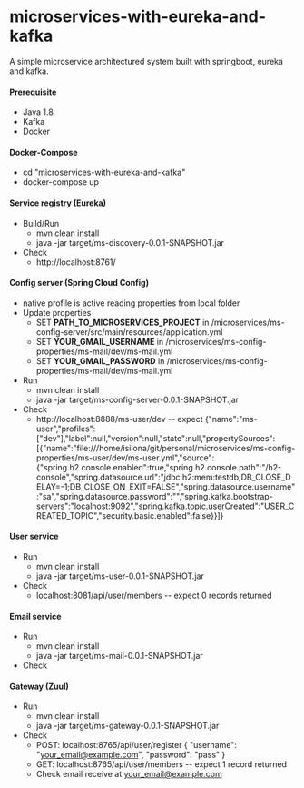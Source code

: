 # microservices-with-eureka-and-kafka
A simple microservice architectured system built with springboot, eureka and kafka.

#### Prerequisite
- Java 1.8
- Kafka
- Docker

#### Docker-Compose
- cd "microservices-with-eureka-and-kafka"
- docker-compose up
#### Service registry (Eureka)
- Build/Run
  - mvn clean install
  - java -jar target/ms-discovery-0.0.1-SNAPSHOT.jar
- Check
  - http://localhost:8761/
#### Config server (Spring Cloud Config)
- native profile is active reading properties from local folder
- Update properties 
  - SET **PATH_TO_MICROSERVICES_PROJECT** in /microservices/ms-config-server/src/main/resources/application.yml
  - SET **YOUR_GMAIL_USERNAME** in /microservices/ms-config-properties/ms-mail/dev/ms-mail.yml
  - SET **YOUR_GMAIL_PASSWORD** in /microservices/ms-config-properties/ms-mail/dev/ms-mail.yml
- Run
  - mvn clean install
  - java -jar target/ms-config-server-0.0.1-SNAPSHOT.jar
- Check
  - http://localhost:8888/ms-user/dev -- expect {"name":"ms-user","profiles":["dev"],"label":null,"version":null,"state":null,"propertySources":[{"name":"file:///home/isilona/git/personal/microservices/ms-config-properties/ms-user/dev/ms-user.yml","source":{"spring.h2.console.enabled":true,"spring.h2.console.path":"/h2-console","spring.datasource.url":"jdbc:h2:mem:testdb;DB_CLOSE_DELAY=-1;DB_CLOSE_ON_EXIT=FALSE","spring.datasource.username":"sa","spring.datasource.password":"","spring.kafka.bootstrap-servers":"localhost:9092","spring.kafka.topic.userCreated":"USER_CREATED_TOPIC","security.basic.enabled":false}}]}
#### User service
- Run
  - mvn clean install
  - java -jar target/ms-user-0.0.1-SNAPSHOT.jar
- Check
  - localhost:8081/api/user/members -- expect 0 records returned
#### Email service
- Run
  - mvn clean install
  - java -jar target/ms-mail-0.0.1-SNAPSHOT.jar
- Check
#### Gateway (Zuul)
- Run
  - mvn clean install
  - java -jar target/ms-gateway-0.0.1-SNAPSHOT.jar
- Check
  - POST: localhost:8765/api/user/register {
	"username": "your_email@example.com",
	"password": "pass"
}
  - GET: localhost:8765/api/user/members -- expect 1 record returned
  - Check email receive at your_email@example.com
